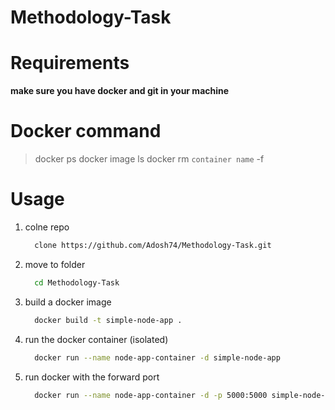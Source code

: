 # Methodology-Task

# Requirements
**make sure you have **docker** and **git** in your machine**

# Docker command
> docker ps
> docker image ls
> docker rm `container name` -f


# Usage
 1. colne repo
    ``` bash
      clone https://github.com/Adosh74/Methodology-Task.git
    ```
2. move to folder
   ``` bash
     cd Methodology-Task
   ```
3. build a docker image
   ``` bash
     docker build -t simple-node-app .
   ```

4. run the docker container (isolated)
   ``` bash
     docker run --name node-app-container -d simple-node-app
   ```

5. run docker with the forward port
   ``` bash
     docker run --name node-app-container -d -p 5000:5000 simple-node-app
   ```
   
